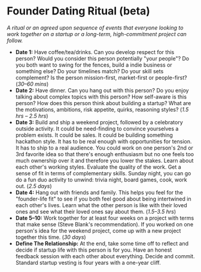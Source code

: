 # Founder Dating Ritual (beta)
_A ritual or an agreed upon sequence of events that everyone looking to work together on a startup or a long-term, high-commitment project can follow._

* **Date 1:** Have coffee/tea/drinks. Can you develop respect for this person? Would you consider this person potentially "your people"? Do you both want to swing for the fences, build a indie business or something else? Do your timelines match? Do your skill sets complement? Is the person mission-first, market-first or people-first? (_30–60 mins_)
* **Date 2:** Have dinner. Can you hang out with this person? Do you enjoy talking about complex topics with this person? How self-aware is this person? How does this person think about building a startup? What are the motivations, ambitions, risk appetite, quirks, reasoning styles? (_1.5 hrs – 2.5 hrs_)
* **Date 3:** Build and ship a weekend project, followed by a celebratory outside activity. It could be need-finding to convince yourselves a problem exists. It could be sales. It could be building something hackathon style. It has to be real enough with opportunities for tension. It has to ship to a real audience. You could work on one person's 2nd or 3rd favorite idea so that there's enough enthusiasm but no one feels too much ownership over it and therefore you lower the stakes. Learn about each other's working styles. Evaluate the quality of the work. Get a sense of fit in terms of complementary skills. Sunday night, you can go do a fun duo activity to unwind: trivia night, board games, cook, work out. (_2.5 days_)
* **Date 4:** Hang out with friends and family. This helps you feel for the "founder-life fit" to see if you both feel good about being intertwined in each other's lives. Learn what the other person is like with their loved ones and see what their loved ones say about them. (_1.5–3.5 hrs_)
* **Date 5–10:** Work together for at least four weeks on a project with terms that make sense (Steve Blank's recommendation). If you worked on one person's idea for the weekend project, come up with a new project together this time. (_30 days_)
* **Define The Relationship:** At the end, take some time off to reflect and decide if startup life with this person is for you. Have an honest feedback session with each other about everything. Decide and commit. Standard startup vesting is four years with a one-year cliff.
